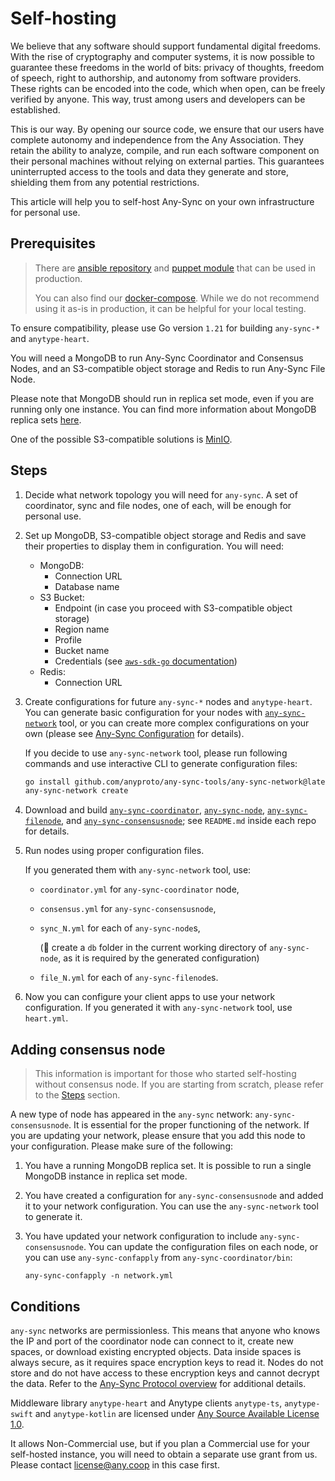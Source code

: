 # Self-hosting

We believe that any software should support fundamental digital freedoms. With the rise of cryptography and computer systems, it is now possible to guarantee these freedoms in the world of bits: privacy of thoughts, freedom of speech, right to authorship, and autonomy from software providers. These rights can be encoded into the code, which when open, can be freely verified by anyone. This way, trust among users and developers can be established.

This is our way. By opening our source code, we ensure that our users have complete autonomy and independence from the Any Association. They retain the ability to analyze, compile, and run each software component on their personal machines without relying on external parties. This guarantees uninterrupted access to the tools and data they generate and store, shielding them from any potential restrictions.

This article will help you to self-host Any-Sync on your own infrastructure for personal use.

## Prerequisites

> There are [ansible repository](https://github.com/anyproto/ansible-anysync) and [puppet module](https://forge.puppetlabs.com/modules/anyproto/anysync/readme) that can be used in production.
>
> You can also find our [docker-compose](https://github.com/anyproto/any-sync-dockercompose). While we do not recommend using it as-is in production, it can be helpful for your local testing.

To ensure compatibility, please use Go version `1.21` for building `any-sync-*` and `anytype-heart`.

You will need a MongoDB to run Any-Sync Coordinator and Consensus Nodes, and an S3-compatible object storage and Redis to run Any-Sync File Node.

Please note that MongoDB should run in replica set mode, even if you are running only one instance. You can find more information about MongoDB replica sets [here](https://docs.mongodb.com/manual/replication/).

One of the possible S3-compatible solutions is [MinIO](https://min.io/docs/minio/linux/operations/install-deploy-manage/deploy-minio-single-node-single-drive.html).

## Steps

1. Decide what network topology you will need for `any-sync`. A set of coordinator, sync and file nodes, one of each, will be enough for personal use.
2. Set up MongoDB, S3-compatible object storage and Redis and save their properties to display them in configuration. You will need:
   * MongoDB:
     * Connection URL
     * Database name
   * S3 Bucket:
     * Endpoint (in case you proceed with S3-compatible object storage)
     * Region name
     * Profile
     * Bucket name
     * Credentials (see [`aws-sdk-go` documentation](https://pkg.go.dev/github.com/aws/aws-sdk-go#readme-configuring-credentials))
   * Redis:
     * Connection URL
3.  Create configurations for future `any-sync-*` nodes and `anytype-heart`.\
    You can generate basic configuration for your nodes with [`any-sync-network`](https://github.com/anyproto/any-sync-tools/tree/main/any-sync-network) tool, or you can create more complex configurations on your own (please see [Any-Sync Configuration](../any-sync/configuration.md "mention") for details).

    If you decide to use `any-sync-network` tool, please run following commands and use interactive CLI to generate configuration files:

    ```bash
    go install github.com/anyproto/any-sync-tools/any-sync-network@latest
    any-sync-network create
    ```

4. Download and build [`any-sync-coordinator`](https://github.com/anyproto/any-sync-coordinator), [`any-sync-node`](https://github.com/anyproto/any-sync-node), [`any-sync-filenode`](https://github.com/anyproto/any-sync-filenode), and [`any-sync-consensusnode`](https://github.com/anyproto/any-sync-consensusnode); see `README.md` inside each repo for details.
5. Run nodes using proper configuration files. 

    If you generated them with `any-sync-network` tool, use:
   * `coordinator.yml` for `any-sync-coordinator` node,
   * `consensus.yml` for `any-sync-consensusnode`,
   * `sync_N.yml` for each of `any-sync-node`s, 
   
      (🚨 create a `db` folder in the current working directory of `any-sync-node`, as it is required by the generated configuration)
   * `file_N.yml` for each of `any-sync-filenode`s.
6. Now you can configure your client apps to use your network configuration. If you generated it with `any-sync-network` tool, use `heart.yml`.

## Adding consensus node

> This information is important for those who started self-hosting without consensus node. If you are starting from scratch, please refer to the [Steps](#steps) section.

A new type of node has appeared in the `any-sync` network: `any-sync-consensusnode`. It is essential for the proper functioning of the network. If you are updating your network, please ensure that you add this node to your configuration. Please make sure of the following:

1. You have a running MongoDB replica set. It is possible to run a single MongoDB instance in replica set mode.
2. You have created a configuration for `any-sync-consensusnode` and added it to your network configuration. You can use the `any-sync-network` tool to generate it.
3. You have updated your network configuration to include `any-sync-consensusnode`. You can update the configuration files on each node, or you can use `any-sync-confapply` from `any-sync-coordinator/bin`:

    ```
    any-sync-confapply -n network.yml
    ```


## Conditions

`any-sync` networks are permissionless. This means that anyone who knows the IP and port of the coordinator node can connect to it, create new spaces, or download existing encrypted objects. Data inside spaces is always secure, as it requires space encryption keys to read it. Nodes do not store and do not have access to these encryption keys and cannot decrypt the data. Refer to the [Any-Sync Protocol overview](../any-sync/overview.md "mention") for additional details.

Middleware library `anytype-heart` and Anytype clients `anytype-ts`, `anytype-swift` and `anytype-kotlin` are licensed under [Any Source Available License 1.0](https://networks.any.coop).

It allows Non-Commercial use, but if you plan a Commercial use for your self-hosted instance, you will need to obtain a separate use grant from us. Please contact [license@any.coop](mailto:license@any.coop) in this case first.
